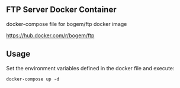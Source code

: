 ## FTP Server Docker Container

docker-compose file for bogem/ftp docker image

https://hub.docker.com/r/bogem/ftp

## Usage

Set the environment variables defined in the docker file and execute:

```
docker-compose up -d
```